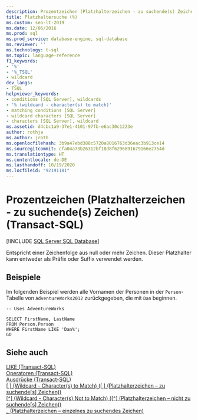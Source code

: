 ```yaml
---
description: Prozentzeichen (Platzhalterzeichen - zu suchende(s) Zeichen) (Transact-SQL)
title: Platzhaltersuche (%)
ms.custom: seo-lt-2019
ms.date: 12/06/2016
ms.prod: sql
ms.prod_service: database-engine, sql-database
ms.reviewer: ''
ms.technology: t-sql
ms.topic: language-reference
f1_keywords:
- '%'
- '%_TSQL'
- wildcard
dev_langs:
- TSQL
helpviewer_keywords:
- conditions [SQL Server], wildcards
- '% (wildcard - character(s) to match)'
- matching conditions [SQL Server]
- wildcard characters [SQL Server]
- characters [SQL Server], wildcard
ms.assetid: d4cbc1a9-37e1-4101-97fb-e6ac30c1223e
author: rothja
ms.author: jroth
ms.openlocfilehash: 3b9a47ebd388c5720a8016763d36eac3b913ce14
ms.sourcegitcommit: cfa04a73b26312bf18d8f6296891679166e2754d
ms.translationtype: HT
ms.contentlocale: de-DE
ms.lasthandoff: 10/19/2020
ms.locfileid: "92191181"
---
```

# <a name="percent-character-wildcard---characters-to-match-transact-sql"></a>Prozentzeichen (Platzhalterzeichen - zu suchende(s) Zeichen) (Transact-SQL)
[!INCLUDE [SQL Server SQL Database](../../includes/applies-to-version/sql-asdb.md)]

  Entspricht einer Zeichenfolge aus null oder mehr Zeichen. Dieser Platzhalter kann entweder als Präfix oder Suffix verwendet werden.  
  
## <a name="examples"></a>Beispiele  
 Im folgenden Beispiel werden alle Vornamen der Personen in der `Person`-Tabelle von `AdventureWorks2012` zurückgegeben, die mit `Dan` beginnen.  
  
```syntaxsql  
-- Uses AdventureWorks  
  
SELECT FirstName, LastName  
FROM Person.Person  
WHERE FirstName LIKE 'Dan%';  
GO  
```  
  
## <a name="see-also"></a>Siehe auch  
 [LIKE &#40;Transact-SQL&#41;](../../t-sql/language-elements/like-transact-sql.md)   
 [Operatoren &#40;Transact-SQL&#41;](../../t-sql/language-elements/operators-transact-sql.md)   
 [Ausdrücke &#40;Transact-SQL&#41;](../../t-sql/language-elements/expressions-transact-sql.md)  
 [&#91; &#93; (Wildcard - Character(s) to Match) ([ ] (Platzhalterzeichen – zu suchende[s] Zeichen))](../../t-sql/language-elements/wildcard-character-s-to-match-transact-sql.md)   
  [&#91;^&#93; (Wildcard - Character(s) Not to Match) ([^] (Platzhalterzeichen – nicht zu suchende[s] Zeichen))](../../t-sql/language-elements/wildcard-character-s-not-to-match-transact-sql.md)     
 [_ (Platzhalterzeichen – einzelnes zu suchendes Zeichen)](../../t-sql/language-elements/wildcard-match-one-character-transact-sql.md)  
    
  
